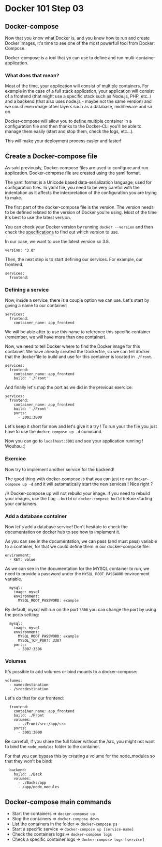 # Docker 101 Step 03

## Docker-compose

Now that you know what Docker is, and you know how to run and create Docker images, it's time to see one of the most powerfull tool from Docker: Compose.

Docker-compose is a tool that yo can use to define and run multi-container application.

### What does that mean?

Most of the time, your application will consist of multiple containers. For example in the case of a full stack application, your application will consist of a frontend (that might use a specific stack such as Node.js, PHP, etc..) and a backend (that also uses node.js - maybe not the same version) and we could even image other layers such as a database, middleware and so on.

Docker-compose will allow you to define multiple container in a configuration file and then thanks to the Docker-CLI you'll be able to manage them easily (start and stop them, check the logs, etc...).

This will make your deployment process easier and faster!

## Create a Docker-compose file

As said previously, Docker-compose files are used to configure and run application. Docker-compose file are created using the yaml format.

The yaml format is a Unicode based data-serialization language; used for configuration files. In yaml file, you need to be very careful with the indentation as it affects the interpretation of the configuration you are trying to make.

The first part of the docker-compose file is the version. The version needs to be defined related to the version of Docker you're using. Most of the time it's best to use the latest version.

You can check your Docker version by running `docker --version` and then check the [specifications](https://docs.docker.com/compose/compose-file/compose-versioning/) to find out which version to use.

In our case, we want to use the latest version so 3.8.

```
version: "3.8"
```

Then, the next step is to start defining our services. For example, our frontend.

```
services:
  frontend:
```

### Defining a service

Now, inside a service, there is a couple option we can use. Let's start by giving a name to our container:

```
services:
  frontend:
    container_name: app_frontend
```

We will be able after to use this name to reference this specific container (remember, we will have more than one container).

Now, we need to tell Docker where to find the Docker image for this container. We have already created the Dockerfile, so we can tell docker that the dockerfile to build and use for this container is located in `./Front`.

```
services:
  frontend:
    container_name: app_frontend
    build: './Front'
```

And finally let's map the port as we did in the previous exercice:

```
services:
  frontend:
    container_name: app_frontend
    build: './Front'
    ports:
      - 3001:3000
```

Let's keep it short for now and let's give it a try ! To run your the file you just have to use the `docker-compose up -d` command.

Now you can go to `localhost:3001` and see your application running ! Wouhou :)

### Exercice

Now try to implement another service for the backend!

The good thing with docker-compose is that you can just re-run `docker-compose up -d` and it will automatically start the new services ! Nice right ?

/!\ Docker-compose up will not rebuild your image. If you need to rebuild your images, use the flag `--build` or `docker-compose build` before starting your containers.

### Add a database container

Now let's add a database service! Don't hesitate to check the documentation on docker hub to see how to implement it.

As you can see in the documentation, we can pass (and must pass) variable to a container, for that we could define them in our docker-compose file:

```
environment:
  - KEY: value
```

As we can see in the documentation for the MYSQL container to run, we need to provide a password under the `MYSQL_ROOT_PASSWORD` environment variable.

```
  mysql:
    image: mysql
    environment:
      MYSQL_ROOT_PASSWORD: example
```

By default, mysql will run on the port `3306` you can change the port by using the ports setting:

```
  mysql:
    image: mysql
    environment:
      MYSQL_ROOT_PASSWORD: example
      MYSQL_TCP_PORT: 3307
    ports:
      - 3307:3306
```

### Volumes

It's possible to add volumes or bind mounts to a docker-compose:

```
volumes:
  - name:destination
  - /src:destination
```

Let's do that for our frontend:

```
  frontend:
    container_name: app_frontend
    build: ./Front
    volumes:
      - ./Front/src:/app/src
    ports:
      - 3001:3000
```

Be carrefull, if you share the full folder without the /src, you might not want to bind the `node_modules` folder to the container.

For that you can bypass this by creating a volume for the node_modules so that they won't be bind:

```
  backend:
    build: ./Back
    volumes:
      - ./Back:/app
      - /app/node_modules
```

## Docker-compose main commands

- Start the containers => `docker-compose up`
- Stop the containers => `docker-compose down`
- List the containers in the folder => `docker-compose ps`
- Start a specific service => `docker-compose up [service-name]`
- Check the containers logs => `docker-compose logs`
- Check a specific container logs => `docker-compose logs [service]`
